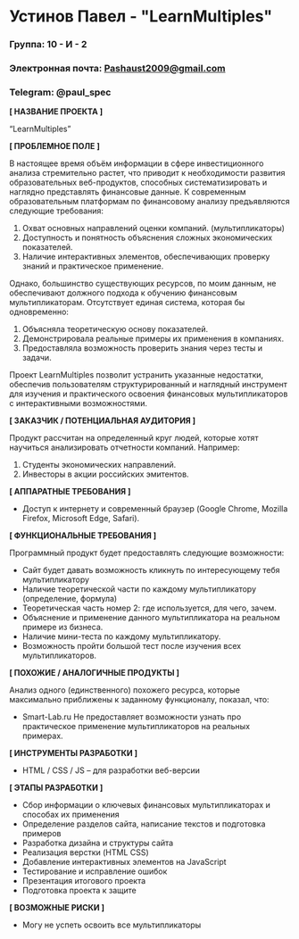 # Устинов Павел - "LearnMultiples"

### Группа: 10 - И - 2
### Электронная почта: Pashaust2009@gmail.com
### Telegram: @paul_spec


**[ НАЗВАНИЕ ПРОЕКТА ]**

“LearnMultiples”

**[ ПРОБЛЕМНОЕ ПОЛЕ ]**

В настоящее время объём информации в сфере инвестиционного анализа стремительно растет, что приводит к необходимости развития образовательных веб-продуктов, способных систематизировать и наглядно представлять финансовые данные. К современным образовательным платформам по финансовому анализу предъявляются следующие требования:
1. Охват основных направлений оценки компаний. (мультипликаторы)
2. Доступность и понятность объяснения сложных экономических показателей.
3. Наличие интерактивных элементов, обеспечивающих проверку знаний и практическое применение.

Однако, большинство существующих ресурсов, по моим данным, не обеспечивают должного подхода к обучению финансовым мультипликаторам.
Отсутствует единая система, которая бы одновременно:
1. Объясняла теоретическую основу показателей.
2. Демонстрировала реальные примеры их применения в компаниях.
3. Предоставляла возможность проверить знания через тесты и задачи.

Проект LearnMultiples позволит устранить указанные недостатки, обеспечив пользователям структурированный и наглядный инструмент для изучения и практического освоения финансовых мультипликаторов с интерактивными возможностями.

**[ ЗАКАЗЧИК / ПОТЕНЦИАЛЬНАЯ АУДИТОРИЯ ]**

Продукт рассчитан на определенный круг людей, которые хотят научиться анализировать отчетности компаний. Например: 
1. Студенты экономических направлений.
2. Инвесторы в акции российских эмитентов.

**[ АППАРАТНЫЕ ТРЕБОВАНИЯ ]** 

* Доступ к интернету и современный браузер (Google Chrome, Mozilla Firefox, Microsoft Edge, Safari).

**[ ФУНКЦИОНАЛЬНЫЕ ТРЕБОВАНИЯ ]**

Программный продукт будет предоставлять следующие возможности:
* Сайт будет давать возможность кликнуть по интересующему тебя мультипликатору
* Наличие теоретической части по каждому мультипликатору (определение, формула)
* Теоретическая часть номер 2: где используется, для чего, зачем.
* Объяснение и применение данного мультипликатора на реальном примере из бизнеса.
* Наличие мини-теста по каждому мультипликатору.
* Возможность пройти большой тест после изучения всех мультипликаторов.

**[ ПОХОЖИЕ / АНАЛОГИЧНЫЕ ПРОДУКТЫ ]**

Анализ одного (единственного) похожего ресурса, которые максимально приближены к заданному функционалу, показал, что:

* Smart-Lab.ru Не предоставляет возможности узнать про практическое применение мультипликаторов на реальных примерах. 

**[ ИНСТРУМЕНТЫ РАЗРАБОТКИ ]**

*	HTML / CSS / JS  – для разработки веб-версии

**[ ЭТАПЫ РАЗРАБОТКИ ]**

*	Сбор информации о ключевых финансовых мультипликаторах и способах их применения
*	Определение разделов сайта, написание текстов и подготовка примеров
*	Разработка дизайна и структуры сайта
*	Реализация верстки (HTML CSS)
*	Добавление интерактивных элементов на JavaScript
*	Тестирование и исправление ошибок 
*	Презентация итогового проекта
*	Подготовка проекта к защите

**[ ВОЗМОЖНЫЕ РИСКИ ]**

*	Могу не успеть освоить все мультипликаторы






